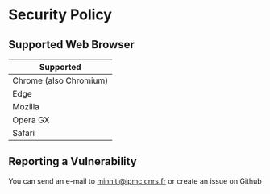 # Security Policy

## Supported Web Browser

| Supported              |
| ---------------------- |
| Chrome (also Chromium) |
| Edge                   |
| Mozilla                |
| Opera GX               |
| Safari                 |

## Reporting a Vulnerability

You can send an e-mail to minniti@ipmc.cnrs.fr or create an issue on Github
